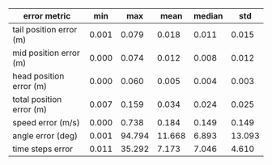 | error metric             |    min |    max |   mean |   median |    std |
|--------------------------|--------|--------|--------|----------|--------|
| tail position error (m)  |  0.001 |  0.079 |  0.018 |    0.011 |  0.015 |
| mid position error (m)   |  0.000 |  0.074 |  0.012 |    0.008 |  0.012 |
| head position error (m)  |  0.000 |  0.060 |  0.005 |    0.004 |  0.003 |
| total position error (m) |  0.007 |  0.159 |  0.034 |    0.024 |  0.025 |
| speed error (m/s)        |  0.000 |  0.738 |  0.184 |    0.149 |  0.149 |
| angle error (deg)        |  0.001 | 94.794 | 11.668 |    6.893 | 13.093 |
| time steps error         |  0.011 | 35.292 |  7.173 |    7.046 |  4.610 |